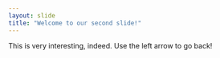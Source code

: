 ```yaml
---
layout: slide
title: "Welcome to our second slide!"
---
```

This is very interesting, indeed.
Use the left arrow to go back!
